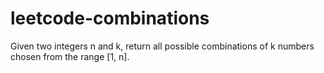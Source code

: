 # leetcode-combinations
Given two integers n and k, return all possible combinations of k numbers chosen from the range [1, n].
